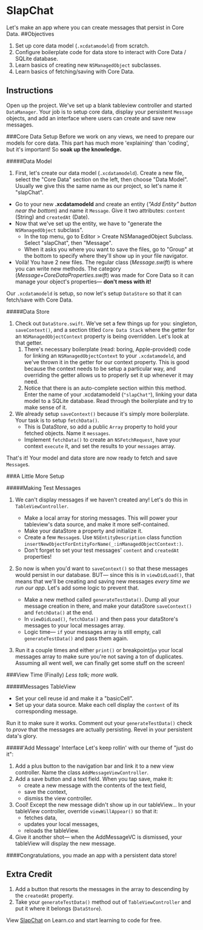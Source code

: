 
SlapChat
========
Let's make an app where you can create messages that persist in Core Data.
##Objectives
1. Set up core data model (`.xcdatamodeld`) from scratch.
2. Configure boilerplate code for data store to interact with Core Data / SQLite database.
3. Learn basics of creating new `NSManagedObject` subclasses.
4. Learn basics of fetching/saving with Core Data.

## Instructions
Open up the project. We've set up a blank tableview controller and started `DataManager`. Your job is to setup core data, display your persistent `Message` objects, and add an interface where users can create and save new messages.

###Core Data Setup
Before we work on any views, we need to prepare our models for core data. 
This part has much more 'explaining' than 'coding', but it's important! So **soak up the knowledge.**

#####Data Model

1. First, let's create our data model (`.xcdatamodeld`). Create a new file, select the "Core Data" section on the left, then choose "Data Model". Usually we give this the same name as our project, so let's name it "slapChat".
- Go to your new **.xcdatamodeld** and create an entity (*"Add Entity" button near the bottom*) and name it `Message`. Give it two attributes: `content` (String) and `createdAt` (Date).
- Now that we've set up the entity, we have to "generate the `NSManagedObject` subclass". 
   - In the top menu, go to Editor > Create NSManagedObject Subclass. Select "slapChat", then "Message". 
   - When it asks you where you want to save the files, go to "Group" at the bottom to specify where they'll show up in your file navigator. 
- Voilà! You have 2 new files. The regular class (*Message.swift*) is where you can write new methods. The category (*Message+CoreDataProperties.swift*) was made for Core Data so it can manage your object's properties— **don't mess with it!**

Our `.xcdatamodeld` is setup, so now let's setup `DataStore` so that it can fetch/save with Core Data. 

#####Data Store

1. Check out `DataStore.swift`. We've set a few things up for you: singleton, `saveContext()`, and a section titled `Core Data Stack` where the getter for an `NSManagedObjectContext` property is being overridden. Let's look at that getter.
   1. There's necessary boilerplate (read: boring, Apple-provided) code for linking an `NSManagedObjectContext` to your `.xcdatamodeld`, and we've thrown it in the getter for our context property. This is good because the context needs to be setup a particular way, and overriding the getter allows us to properly set it up whenever it may need.
   2. Notice that there is an auto-complete section within this method. Enter the name of your .xcdatamodeld (`"slapChat"`), linking your data model to a SQLite database. Read through the boilerplate and try to make sense of it.
3. We already setup `saveContext()` because it's simply more boilerplate. Your task is to setup `fetchData()`.
   - This is Data*Store*, so add a public `Array` property to hold your fetched objects. Name it `messages`.
   - Implement `fetchData()` to create an `NSFetchRequest`, have your context `execute` it, and set the results to your `messages` array.
 
That's it! Your model and data store are now ready to fetch and save `Message`s.

###A Little More Setup

#####Making Test Messages

1. We can't display messages if we haven't created any! Let's do this in `TableViewController`.
    - Make a local array for storing messages. This will power your tableview's data source, and make it more self-contained.    
	- Make your dataStore a property and initialize it. 
	- Create a few `Message`s. Use `NSEntityDescription` class function `insertNewObjectForEntityForName(_:inManagedObjectContext:)`. 
	- Don't forget to set your test messages' `content` and `createdAt` properties! 
2. So now is when you'd want to `saveContext()` so that these messages would persist in our database. BUT— since this is in `viewDidLoad()`, that means that we'll be creating and saving new messages *every time we run our app*. Let's add some logic to prevent that.
    - Make a new method called `generateTestData()`. Dump all your message creation in there, and make your dataStore `saveContext()` and `fetchData()` at the end. 
    - In `viewDidLoad()`, `fetchData()` and then pass your dataStore's messages to your local messages array.
    - Logic time— `if`  your messages array is still empty, call `generateTestData()` and pass them again.

3. Run it a couple times and either `print()` or breakpoint/`po` your local messages array to make sure you're not saving a ton of duplicates. Assuming all went well, we can finally get some stuff on the screen!

###View Time (Finally)
*Less talk; more walk.*

#####Messages TableView
- Set your cell reuse id and make it a "basicCell".
- Set up your data source. Make each cell display the `content` of its corresponding message.

Run it to make sure it works. Comment out your `generateTestData()` check to *prove* that the messages are actually persisting. Revel in your persistent data's glory. 

#####'Add Message' Interface
Let's keep rollin' with our theme of "just do it":

  1. Add a plus button to the navigation bar and link it to a new view controller. Name the class `AddMessageViewController`.
  2. Add a save button and a text field. When you tap save, make it:
     -  create a new message with the contents of the text field,
     -  save the context,
     -  dismiss the view controller.
  3. Cool! Except the new message didn't show up in our tableView... In your tableView controller, override `viewWillAppear()` so that it:     
     - fetches data, 
     - updates your local messages, 
     - reloads the tableView.   
  4. Give it another shot— when the AddMessageVC is dismissed, your tableView will display the new message.

####Congratulations, you made an app with a persistent data store!

## Extra Credit

  1. Add a button that resorts the messages in the array to descending by the `createdAt` property.
  2. Take your `generateTestData()` method out of `TableViewController` and put it where it belongs (`DataStore`).

<p data-visibility='hidden'>View <a href='https://learn.co/lessons/slapchat-add' title='SlapChat'>SlapChat</a> on Learn.co and start learning to code for free.</p>
